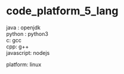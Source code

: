 ﻿# code_platform_5_lang

java : openjdk<br>
python : python3<br>
c: gcc<br>
cpp: g++<br>
javascript: nodejs<br>

platform: linux
